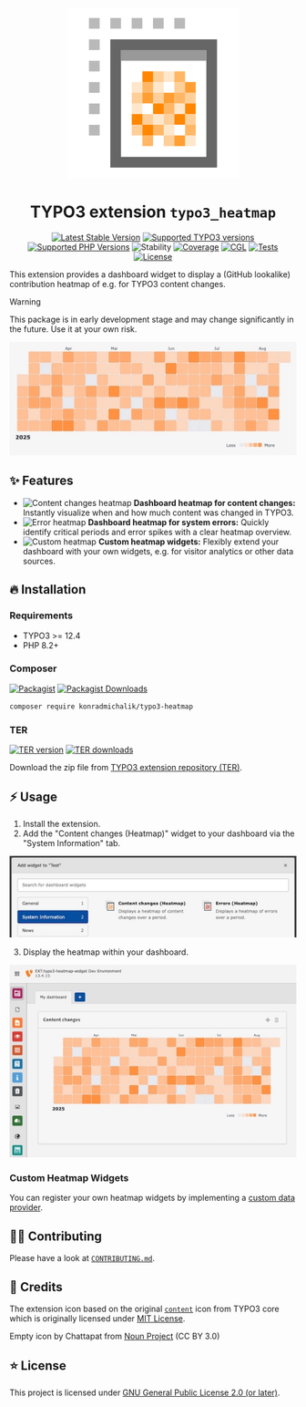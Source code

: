 <div align="center">

![Extension icon](Resources/Public/Icons/Extension.png)

# TYPO3 extension `typo3_heatmap`

[![Latest Stable Version](https://typo3-badges.dev/badge/typo3_heatmap/version/shields.svg)](https://extensions.typo3.org/extension/typo3_heatmap)
[![Supported TYPO3 versions](https://typo3-badges.dev/badge/typo3_heatmap/typo3/shields.svg)](https://extensions.typo3.org/extension/typo3_heatmap)
[![Supported PHP Versions](https://img.shields.io/packagist/dependency-v/konradmichalik/typo3-heatmap/php?logo=php)](https://packagist.org/packages/konradmichalik/typo3-heatmap)
![Stability](https://typo3-badges.dev/badge/typo3_heatmap/stability/shields.svg)
[![Coverage](https://img.shields.io/coverallsCoverage/github/jackd248/typo3-heatmap?logo=coveralls)](https://coveralls.io/github/jackd248/typo3-heatmap)
[![CGL](https://img.shields.io/github/actions/workflow/status/jackd248/typo3-heatmap/cgl.yml?label=cgl&logo=github)](https://github.com/jackd248/typo3-heatmap/actions/workflows/cgl.yml)
[![Tests](https://img.shields.io/github/actions/workflow/status/jackd248/typo3-heatmap/tests.yml?label=tests&logo=github)](https://github.com/jackd248/typo3-heatmap/actions/workflows/tests.yml)
[![License](https://poser.pugx.org/konradmichalik/typo3-heatmap/license)](LICENSE.md)

</div>

This extension provides a dashboard widget to display a (GitHub lookalike) contribution heatmap of e.g. for TYPO3 content changes.

> [!warning]
> This package is in early development stage and may change significantly in the future. Use it at your own risk.

![Content changes heatmap](Documentation/Images/heatmap.jpg "Content changes heatmap")

## ✨ Features
* ![Content changes heatmap](Resources/Public/Icons/content-heatmap.png "Content changes heatmap") **Dashboard heatmap for content changes:** Instantly visualize when and how much content was changed in TYPO3.
* ![Error heatmap](Resources/Public/Icons/error-heatmap.png "Error heatmap") **Dashboard heatmap for system errors:** Quickly identify critical periods and error spikes with a clear heatmap overview.
* ![Custom heatmap](Resources/Public/Icons/custom-heatmap.png "Custom heatmap") **Custom heatmap widgets:** Flexibly extend your dashboard with your own widgets, e\.g\. for visitor analytics or other data sources.

## 🔥 Installation

### Requirements

* TYPO3 >= 12.4
* PHP 8.2+

### Composer

[![Packagist](https://img.shields.io/packagist/v/konradmichalik/typo3-heatmap?label=version&logo=packagist)](https://packagist.org/packages/konradmichalik/typo3-heatmap)
[![Packagist Downloads](https://img.shields.io/packagist/dt/konradmichalik/typo3-heatmap?color=brightgreen)](https://packagist.org/packages/konradmichalik/typo3-heatmap)

``` bash
composer require konradmichalik/typo3-heatmap
```

### TER

[![TER version](https://typo3-badges.dev/badge/typo3_heatmap/version/shields.svg)](https://extensions.typo3.org/extension/typo3_heatmap)
[![TER downloads](https://typo3-badges.dev/badge/typo3_heatmap/downloads/shields.svg)](https://extensions.typo3.org/extension/typo3_heatmap)

Download the zip file from [TYPO3 extension repository (TER)](https://extensions.typo3.org/extension/typo3_heatmap).

## ⚡ Usage

1. Install the extension.
2. Add the "Content changes (Heatmap)" widget to your dashboard via the "System Information" tab.

![Select widget in the dashboard](Documentation/Images/select-widget.jpg "Select widget in the dashboard")

3. Display the heatmap within your dashboard.

![Show widget in the dashboard](Documentation/Images/widget.jpg "Show widget in the dashboard")

### Custom Heatmap Widgets

You can register your own heatmap widgets by implementing a [custom data provider](./Documentation/DataProviders.md).

## 🧑‍💻 Contributing

Please have a look at [`CONTRIBUTING.md`](CONTRIBUTING.md).

## 💎 Credits

The extension icon based on  the original
[`content`](https://typo3.github.io/TYPO3.Icons/icons/content/content.html) icon from TYPO3 core which is
originally licensed under [MIT License](https://github.com/TYPO3/TYPO3.Icons/blob/main/LICENSE).

Empty icon by Chattapat from <a href="https://thenounproject.com/browse/icons/term/empty/" target="_blank" title="Empty Icons">Noun Project</a> (CC BY 3.0)

## ⭐ License

This project is licensed
under [GNU General Public License 2.0 (or later)](LICENSE.md).